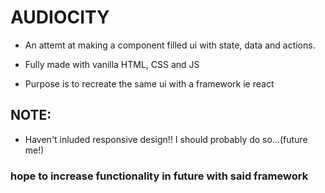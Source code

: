 # AUDIOCITY

+ An attemt at making a component filled ui with state, data and actions.

+ Fully made with vanilla HTML, CSS and JS

+ Purpose is to recreate the same ui with a framework ie react

## NOTE:
+ Haven't inluded responsive design!! I should probably do so...(future me!)

### hope to increase functionality in future with said framework